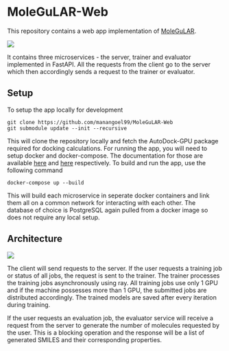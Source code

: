 MoleGuLAR-Web
===================

This repository contains a web app implementation of [MoleGuLAR](https://github.com/devalab/MoleGuLAR).

<!-- ![image](https://github.com/devalab/MoleGuLAR/blob/master/Images/MainDiagram.png) -->
<img src="https://raw.githubusercontent.com/devalab/MoleGuLAR/master/Images/MainDiagram.png">

It contains three microservices - the server, trainer and evaluator implemented in FastAPI. All the requests from the client go to the server which then accordingly sends a request to the trainer or evaluator.

## Setup

To setup the app locally for development

```shell
git clone https://github.com/manangoel99/MoleGuLAR-Web
git submodule update --init --recursive
```

This will clone the repository locally and fetch the AutoDock-GPU package required for docking calculations. For running the app, you will need to setup docker and docker-compose. The documentation for those are available [here](https://docs.docker.com/engine/install/) and [here](https://docs.docker.com/compose/install/) respectively. To build and run the app, use the following command

```shell
docker-compose up --build
```

This will build each microservice in seperate docker containers and link them all on a common network for interacting with each other. The database of choice is PostgreSQL again pulled from a docker image so does not require any local setup.

## Architecture
<img src="https://s3.us-west-2.amazonaws.com/secure.notion-static.com/026c910f-a11a-4d27-93f7-6d6e5c6a6479/Untitled.png?X-Amz-Algorithm=AWS4-HMAC-SHA256&X-Amz-Content-Sha256=UNSIGNED-PAYLOAD&X-Amz-Credential=AKIAT73L2G45EIPT3X45%2F20220504%2Fus-west-2%2Fs3%2Faws4_request&X-Amz-Date=20220504T065419Z&X-Amz-Expires=86400&X-Amz-Signature=e27f8d76003747f91b17783e217455e9e8cb40548882ac028a27cd883296b193&X-Amz-SignedHeaders=host&response-content-disposition=filename%20%3D%22Untitled.png%22&x-id=GetObject">

The client will send requests to the server. If the user requests a training job or status of all jobs, the request is sent to the trainer. The trainer processes the training jobs asynchronously using ray. All training jobs use only 1 GPU and if the machine possesses more than 1 GPU, the submitted jobs are distributed accordingly. The trained models are saved after every iteration during training.

If the user requests an evaluation job, the evaluator service will receive a request from the server to generate the number of molecules requested by the user. This is a blocking operation and the response will be a list of generated SMILES and their corresponding properties.